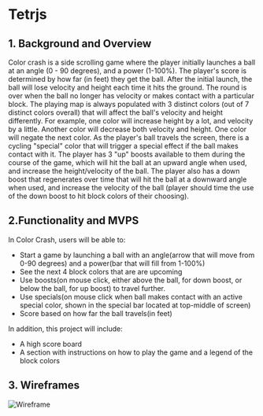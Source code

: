 # Tetrjs

## 1. Background and Overview

Color crash is a side scrolling game where the player initially launches a ball at an angle (0 - 90 degrees), and a power (1-100%). The player's score is determined by how far (in feet) they get the ball. After the initial launch, the ball will lose velocity and height each time it hits the ground. The round is over when the ball no longer has velocity or makes contact with a particular block. The playing map is always populated with 3 distinct colors (out of 7 distinct colors overall) that will affect the ball's velocity and height differently. For example, one color will increase height by a lot, and velocity by a little. Another color will decrease both velocity and height. One color will negate the next color. As the player's ball travels the screen, there is a cycling "special" color that will trigger a special effect if the ball makes contact with it. The player has 3 "up" boosts available to them during the course of the game, which will hit the ball at an upward angle when used, and increase the height/velocity of the ball. The player also has a down boost that regenerates over time that will hit the ball at a downward angle when used, and increase the velocity of the ball (player should time the use of the down boost to hit block colors of their choosing).

## 2.Functionality and MVPS

In Color Crash, users will be able to:

* Start a game by launching a ball with an angle(arrow that will move from 0-90 degrees) and a power(bar that will fill from 1-100%)
* See the next 4 block colors that are are upcoming
* Use boosts(on mouse click, either above the ball, for down boost, or below the ball, for up boost) to travel further.
* Use specials(on mouse click when ball makes contact with an active special color, shown in the special bar located at top-middle of screen)
* Score based on how far the ball travels(in feet)


In addition, this project will include:

* A high score board
* A section with instructions on how to play the game and a legend of the block colors


## 3. Wireframes

![Wireframe](https://tellurian.s3.amazonaws.com/Crash-Wireframe.png)
